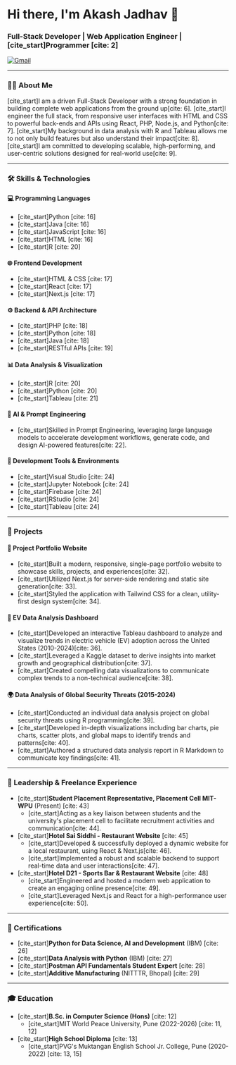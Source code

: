 # Hi there, I'm Akash Jadhav 👋

### Full-Stack Developer | Web Application Engineer | [cite_start]Programmer [cite: 2]

<p align="left">
  <a href="mailto:acjadhav1504@gmail.com"><img src="https://img.shields.io/badge/Gmail-D14836?style=for-the-badge&logo=gmail&logoColor=white" alt="Gmail"/></a>
  </p>

---

### 👨‍💻 About Me

[cite_start]I am a driven Full-Stack Developer with a strong foundation in building complete web applications from the ground up[cite: 6]. [cite_start]I engineer the full stack, from responsive user interfaces with HTML and CSS to powerful back-ends and APIs using React, PHP, Node.js, and Python[cite: 7]. [cite_start]My background in data analysis with R and Tableau allows me to not only build features but also understand their impact[cite: 8]. [cite_start]I am committed to developing scalable, high-performing, and user-centric solutions designed for real-world use[cite: 9].

---

### 🛠️ Skills & Technologies

#### 💻 Programming Languages
- [cite_start]Python [cite: 16]
- [cite_start]Java [cite: 16]
- [cite_start]JavaScript [cite: 16]
- [cite_start]HTML [cite: 16]
- [cite_start]R [cite: 20]

#### 🌐 Frontend Development
- [cite_start]HTML & CSS [cite: 17]
- [cite_start]React [cite: 17]
- [cite_start]Next.js [cite: 17]

#### ⚙️ Backend & API Architecture
- [cite_start]PHP [cite: 18]
- [cite_start]Python [cite: 18]
- [cite_start]Java [cite: 18]
- [cite_start]RESTful APIs [cite: 19]

#### 📊 Data Analysis & Visualization
- [cite_start]R [cite: 20]
- [cite_start]Python [cite: 20]
- [cite_start]Tableau [cite: 21]

#### 🤖 AI & Prompt Engineering
- [cite_start]Skilled in Prompt Engineering, leveraging large language models to accelerate development workflows, generate code, and design AI-powered features[cite: 22].

#### 🔧 Development Tools & Environments
- [cite_start]Visual Studio [cite: 24]
- [cite_start]Jupyter Notebook [cite: 24]
- [cite_start]Firebase [cite: 24]
- [cite_start]RStudio [cite: 24]
- [cite_start]Tableau [cite: 24]

---

### 🚀 Projects

#### 📄 Project Portfolio Website
- [cite_start]Built a modern, responsive, single-page portfolio website to showcase skills, projects, and experiences[cite: 32].
- [cite_start]Utilized Next.js for server-side rendering and static site generation[cite: 33].
- [cite_start]Styled the application with Tailwind CSS for a clean, utility-first design system[cite: 34].

#### 🚗 EV Data Analysis Dashboard
- [cite_start]Developed an interactive Tableau dashboard to analyze and visualize trends in electric vehicle (EV) adoption across the United States (2010-2024)[cite: 36].
- [cite_start]Leveraged a Kaggle dataset to derive insights into market growth and geographical distribution[cite: 37].
- [cite_start]Created compelling data visualizations to communicate complex trends to a non-technical audience[cite: 38].

#### 🌍 Data Analysis of Global Security Threats (2015-2024)
- [cite_start]Conducted an individual data analysis project on global security threats using R programming[cite: 39].
- [cite_start]Developed in-depth visualizations including bar charts, pie charts, scatter plots, and global maps to identify trends and patterns[cite: 40].
- [cite_start]Authored a structured data analysis report in R Markdown to communicate key findings[cite: 41].

---

### 💼 Leadership & Freelance Experience

- [cite_start]**Student Placement Representative, Placement Cell MIT-WPU** (Present) [cite: 43]
  - [cite_start]Acting as a key liaison between students and the university's placement cell to facilitate recruitment activities and communication[cite: 44].
- [cite_start]**Hotel Sai Siddhi - Restaurant Website** [cite: 45]
  - [cite_start]Developed & successfully deployed a dynamic website for a local restaurant, using React & Next.js[cite: 46].
  - [cite_start]Implemented a robust and scalable backend to support real-time data and user interactions[cite: 47].
- [cite_start]**Hotel D21 - Sports Bar & Restaurant Website** [cite: 48]
  - [cite_start]Engineered and hosted a modern web application to create an engaging online presence[cite: 49].
  - [cite_start]Leveraged Next.js and React for a high-performance user experience[cite: 50].

---

### 📜 Certifications

- [cite_start]**Python for Data Science, Al and Development** (IBM) [cite: 26]
- [cite_start]**Data Analysis with Python** (IBM) [cite: 27]
- [cite_start]**Postman API Fundamentals Student Expert** [cite: 28]
- [cite_start]**Additive Manufacturing** (NITTTR, Bhopal) [cite: 29]

---

### 🎓 Education

- [cite_start]**B.Sc. in Computer Science (Hons)** [cite: 12]
  - [cite_start]MIT World Peace University, Pune (2022-2026) [cite: 11, 12]
- [cite_start]**High School Diploma** [cite: 13]
  - [cite_start]PVG's Muktangan English School Jr. College, Pune (2020-2022) [cite: 13, 15]
